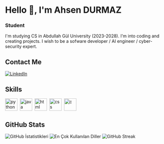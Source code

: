 # Hello 👋, I'm Ahsen DURMAZ
### Student

I'm studying CS in Abdullah Gül University (2023-2028).  I'm into coding and creating projects. I wish to be a sofware developer / AI engineer / cyber-security expert.

## Contact Me
<p><a href="https://www.linkedin.com/in/ahsen-durmaz-07a8b128b?utm_source=share&utm_campaign=share_via&utm_content=profile&utm_medium=android_app" target="_blank"><img src="https://img.shields.io/badge/LinkedIn-%230077B5.svg?&style=flat-square&logo=linkedin&logoColor=white" alt="LinkedIn"></a> </p>

## Skills

<p align="left">
<img src="https://cdn.jsdelivr.net/gh/devicons/devicon/icons/python/python-original.svg" alt="python" width="40" height="40"/>&nbsp;
<img src="https://cdn.jsdelivr.net/gh/devicons/devicon/icons/java/java-original.svg" alt="java" width="40" height="40"/>&nbsp;
<img src="https://cdn.jsdelivr.net/gh/devicons/devicon/icons/html5/html5-original.svg" alt="html" width="40" height="40"/>&nbsp;
<img src="https://cdn.jsdelivr.net/gh/devicons/devicon/icons/css3/css3-original.svg" alt="css" width="40" height="40"/>&nbsp;
<img src="https://upload.wikimedia.org/wikipedia/commons/thumb/1/18/C_Programming_Language.svg/570px-C_Programming_Language.svg.png?20201031132917" alt="c" width="40" height="40"/>&nbsp;
</p>

## GitHub Stats

<img src="https://github-readme-stats.vercel.app/api?username=ahsndrmz05&show_icons=true&count_private=true&theme=radical" alt="GitHub İstatistikleri" />

<img src="https://github-readme-stats.vercel.app/api/top-langs/?username=ahsndrmz05&layout=compact&theme=radical" alt="En Çok Kullanılan Diller" />

<img src="https://github-readme-streak-stats.herokuapp.com/?user=ahsndrmz05&theme=radical" alt="GitHub Streak" />
